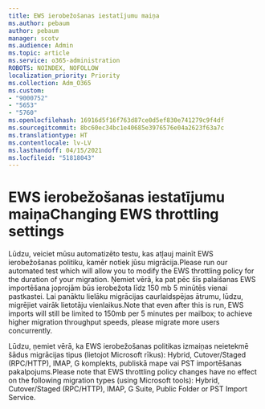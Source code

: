 ```yaml
---
title: EWS ierobežošanas iestatījumu maiņa
ms.author: pebaum
author: pebaum
manager: scotv
ms.audience: Admin
ms.topic: article
ms.service: o365-administration
ROBOTS: NOINDEX, NOFOLLOW
localization_priority: Priority
ms.collection: Adm_O365
ms.custom:
- "9000752"
- "5653"
- "5760"
ms.openlocfilehash: 16916d5f16f763d87ce0d5ef830e741279c9f4df
ms.sourcegitcommit: 8bc60ec34bc1e40685e3976576e04a2623f63a7c
ms.translationtype: HT
ms.contentlocale: lv-LV
ms.lasthandoff: 04/15/2021
ms.locfileid: "51818043"
---
```

# <a name="changing-ews-throttling-settings"></a><span data-ttu-id="873a2-102">EWS ierobežošanas iestatījumu maiņa</span><span class="sxs-lookup"><span data-stu-id="873a2-102">Changing EWS throttling settings</span></span>

<span data-ttu-id="873a2-103">Lūdzu, veiciet mūsu automatizēto testu, kas atļauj mainīt EWS ierobežošanas politiku, kamēr notiek jūsu migrācija.</span><span class="sxs-lookup"><span data-stu-id="873a2-103">Please run our automated test which will allow you to modify the EWS throttling policy for the duration of your migration.</span></span> <span data-ttu-id="873a2-104">Ņemiet vērā, ka pat pēc šīs palaišanas EWS importēšana joprojām būs ierobežota līdz 150 mb 5 minūtēs vienai pastkastei. Lai panāktu lielāku migrācijas caurlaidspējas ātrumu, lūdzu, migrējiet vairāk lietotāju vienlaikus.</span><span class="sxs-lookup"><span data-stu-id="873a2-104">Note that even after this is run, EWS imports will still be limited to 150mb per 5 minutes per mailbox; to achieve higher migration throughput speeds, please migrate more users concurrently.</span></span>

<span data-ttu-id="873a2-105">Lūdzu, ņemiet vērā, ka EWS ierobežošanas politikas izmaiņas neietekmē šādus migrācijas tipus (lietojot Microsoft rīkus): Hybrid, Cutover/Staged (RPC/HTTP), IMAP, G komplekts, publiskā mape vai PST importēšanas pakalpojums.</span><span class="sxs-lookup"><span data-stu-id="873a2-105">Please note that EWS throttling policy changes have no effect on the following migration types (using Microsoft tools): Hybrid, Cutover/Staged (RPC/HTTP), IMAP, G Suite, Public Folder or PST Import Service.</span></span>